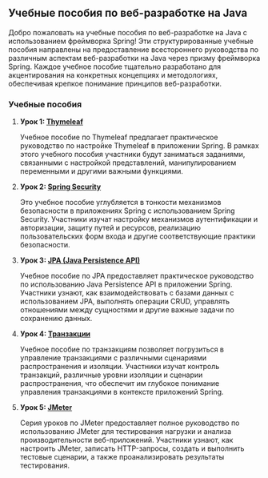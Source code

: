 ## Учебные пособия по веб-разработке на Java

Добро пожаловать на учебные пособия по веб-разработке на Java с использованием фреймворка Spring! Эти структурированные учебные пособия направлены на предоставление всестороннего руководства по различным аспектам веб-разработки на Java через призму фреймворка Spring. Каждое учебное пособие тщательно разработано для акцентирования на конкретных концепциях и методологиях, обеспечивая крепкое понимание принципов веб-разработки.

### Учебные пособия

1. **Урок 1: [Thymeleaf](docs/ru/thymeleaf/lab-work.md)**

   Учебное пособие по Thymeleaf предлагает практическое руководство по настройке Thymeleaf в приложении Spring. В рамках этого учебного пособия участники будут заниматься заданиями, связанными с настройкой представлений, манипулированием переменными и другими важными функциями.


2. **Урок 2: [Spring Security](docs/ru/springsecurity/lab-work.md)**

   Это учебное пособие углубляется в тонкости механизмов безопасности в приложениях Spring с использованием Spring Security. Участники изучат настройку механизмов аутентификации и авторизации, защиту путей и ресурсов, реализацию пользовательских форм входа и другие соответствующие практики безопасности.


3. **Урок 3: [JPA (Java Persistence API)](docs/ru/jpa/lab-work.md)**

   Учебное пособие по JPA предоставляет практическое руководство по использованию Java Persistence API в приложении Spring. Участники узнают, как взаимодействовать с базами данных с использованием JPA, выполнять операции CRUD, управлять отношениями между сущностями и другие важные задачи по сохранению данных.


4. **Урок 4: [Транзакции](docs/ru/transactions/lab-work.md)**

   Учебное пособие по транзакциям позволяет погрузиться в управление транзакциями с различными сценариями распространения и изоляции. Участники изучат контроль транзакций, различные уровни изоляции и сценарии распространения, что обеспечит им глубокое понимание управления транзакциями в контексте приложений Spring.

5. **Урок 5: [JMeter](docs/ru/jmeter/lab-work.md)**

   Серия уроков по JMeter предоставляет полное руководство по использованию JMeter для тестирования нагрузки и анализа производительности веб-приложений. Участники узнают, как настроить JMeter, записать HTTP-запросы, создать и выполнить тестовые сценарии, а также проанализировать результаты тестирования.
